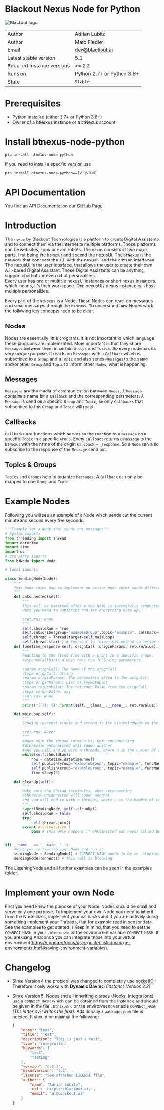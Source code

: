 # Blackout Nexus Node for Python

![Blackout logo](https://www.blackout.ai/wp-content/uploads/2018/08/logo.png)

|||
|---|---|
|Author|Adrian Lubitz|
|Author|Marc Fiedler|
|Email|dev@blackout.ai|
|Latest stable version|5.1|
|Required Instance versions| >= 2.2|
|Runs on|Python 2.7+ or Python 3.6+|
|State|`Stable`|

# Prerequisites

* Python installed (either 2.7+ or Python 3.6+)
* Owner of a btNexus instance or a btNexus account

# Install btnexus-node-python
```
pip install btnexus-node-python
```
If you need to install a specific version use
```
pip install btnexus-node-python==[VERSION]
```

# API Documentation
You find an API Documentation our [GitHub Page](https://blackout-technologies.github.io/btnexus-node-python/5.1.182)


# Introduction

The `nexus` by Blackout Technologies is a platform to create Digital Assistants and to connect them via the internet to multiple platforms. Those platforms can be websites, apps or even robots. The `nexus` consists of two major parts, first being the `btNexus` and second the nexusUi. The `btNexus` is the network that connects the A.I. with the nexusUi and the chosen interfaces. The nexusUi is the user interface, that allows the user to create their own A.I.-based Digital Assistant. Those Digital Assistants can be anything, support chatbots or even robot personalities.   
Every user has one or multiple nexusUi instances or short nexus instances, which means, it's their workspace. One nexusUi / nexus instance can host multiple personalities.

Every part of the `btNexus` is a Node. These Nodes can react on messages and send messages through the `btNexus`. To understand how Nodes work the following key concepts need to be clear.

## Nodes
Nodes are essentially little programs. It is not important in which language these programs are implemented.
More important is that they share `Messages` between them in certain `Groups` and `Topics`.
So every node has its very unique purpose. It reacts on `Messages` with a `Callback` which is subscribed to a `Group` and a `Topic`
and also sends `Messages` to the same and/or other `Group` and `Topic` to inform other `Nodes`, what is happening.

## Messages
`Messages` are the media of communication between `Nodes`.
A `Message` contains a name for a `Callback` and the corresponding parameters.
A `Message` is send on a specific `Group` and `Topic`, so only `Callbacks` that subscribed to this `Group` and `Topic` will react.

## Callbacks
`Callbacks` are functions which serves as the reaction to a `Message` on a specific `Topic` in a specific `Group`.
Every `Callback` returns a `Message` to the `btNexus` with the name of the origin `Callback` + `_response`. So a `Node` can also subscribe to the response of the `Message` send out.

## Topics & Groups
`Topics` and `Groups` help to organize `Messages`. A `Callback` can only be mapped to one `Group` and  `Topic`.





# Example Nodes
Following you will see an example of a Node which sends out the current minute
and second every five seconds.

```python
"""Example for a Node that sends out messages"""
# System imports
from threading import Thread
import datetime
import time
import os
# 3rd party imports
from btNode import Node

# local imports

class SendingNode(Node):
    """
    This Node shows how to implement an active Node which sends different Messages
    """
    def onConnected(self):
        """
        This will be executed after a the Node is succesfully connected to the btNexus
        Here you need to subscribe and set everything else up.

        :returns: None
        """
        self.shouldRun = True
        self.subscribe(group="exampleGroup",topic="example", callback=self.fuseTime_response) # Here we subscribe to the response of messages we send out to fuseTime
        self.thread = Thread(target=self.mainLoop)
        self.thread.start() # You want to leave this method so better start everything which is actively doing something in a thread.
    def fuseTime_response(self, orignCall ,originParams, returnValue):
        """
        Reacting to the fused Time with a print in a specific shape.
        responseCallbacks always have the following parameters.

        :param orignCall: The name of the orignCall
        :type orignCall: String
        :param originParams: The parameters given to the orignCall
        :type originParams: List or keywordDict
        :param returnValue: The returned Value from the orignCall
        :type returnValue: any
        :returns: None
        """
        print("[{}]: {}".format(self.__class__.__name__, returnValue))

    def mainLoop(self):
        """
        Sending currenct minute and second to the ListeningNode on the printMsg and fuse callback.

        :returns: Never
        """
        #Make sure the thread terminates, when reconnecting
        #otherwise onConnected will spawn another
        #and you will end up with n threads, where n is the number of connects
        while(self.shouldRun):
            now = datetime.datetime.now()
            self.publish(group="exampleGroup", topic="example", funcName="printTime", params=[now.minute, now.second])
            self.publish(group="exampleGroup", topic="example", funcName="fuseTime", params={"min":now.minute, "sec":now.second})
            time.sleep(5)

    def cleanUp(self):
        """
        Make sure the thread terminates, when reconnecting
        otherwise onConnected will spawn another
        and you will end up with n threads, where n is the number of connects
        """
        super(SendingNode, self).cleanUp()
        self.shouldRun = False
        try:
            self.thread.join()
        except AttributeError:
            pass # This only happens if onConnected was never called before - Node was never connected correctly and therefore closes the connection and calls the cleanUp


if( __name__ == "__main__" ):
    #Here you initialize your Node and run it.
    sendingNode = SendingNode() # CONNECT_HASH needs to be in .btnexusrc or environment variable CONNECT_HASH
    sendingNode.connect() # This call is blocking


```
The ListeningNode and all further examples can be seen in the examples folder.


# Implement your own Node
First you need know the purpose of your Node.
Nodes should be small and serve only one purpose.
To implement your own Node you need to inherit from the Node class,
implement your callbacks and if you are actively doing something implement your
Threads, that for example read in sensor data. See the examples to get started ;)
Keep in mind, that you need to set the `CONNECT_HASH` in your `.btnexusrc` or the environment variable `CONNECT_HASH`. If you are using Anaconda you can integrate those into your virtual environment(https://conda.io/docs/user-guide/tasks/manage-environments.html#saving-environment-variables).


# Changelog
* Since Version 4 the protocol was changed to completely use [socketIO](https://pypi.org/project/python-socketio/) - Therefore it only works with **Dynamic Davinci** *(Instance Version 2.2)*
* Since Version 5, Nodes and all inheriting classes (Hooks, Integrations) use a `CONNECT_HASH` which can be obtained from the Instance and should be given in the file `.btnexusrc` or the environment variable `CONNECT_HASH` *(The latter overwrites the first)*. Additionally a `package.json` file is needed. It should be minimal the following:

    ```json
    {
        "name": "test",
        "title": "Test",
        "description": "This is just a test",
        "type": "integration",
        "keywords": [
            "test",
            "testing"
        ],
        "version": "0.2.3",
        "nexusVersion": "2.2",
        "license": "See attached LICENSE file",
        "author": {
            "name": "Adrian Lubitz",
            "url": "https://blackout.ai/",
            "email": "al@blackout.ai"
        }
    }
    ```



